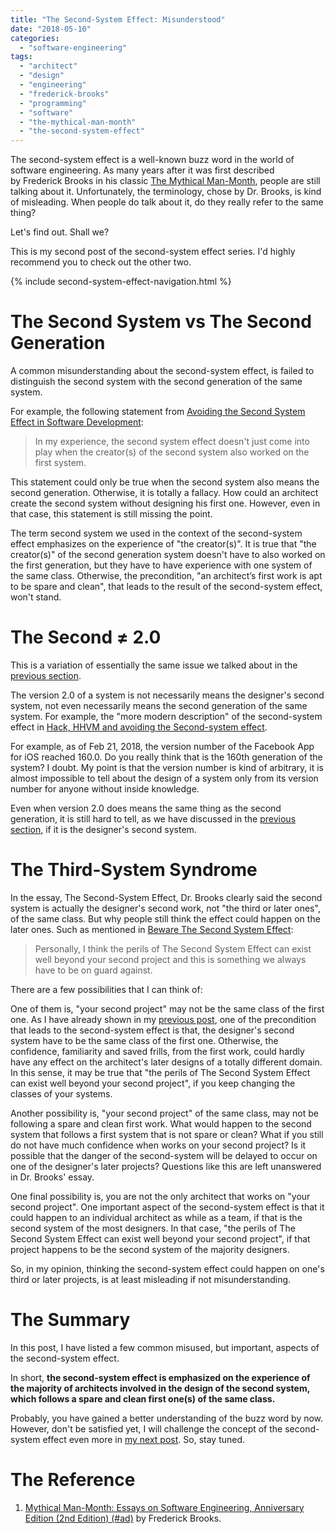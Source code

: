```yaml
---
title: "The Second-System Effect: Misunderstood"
date: "2018-05-10"
categories:
  - "software-engineering"
tags:
  - "architect"
  - "design"
  - "engineering"
  - "frederick-brooks"
  - "programming"
  - "software"
  - "the-mythical-man-month"
  - "the-second-system-effect"
---
```


The second-system effect is a well-known buzz word in the world of software engineering. As many years after it was first described by Frederick Brooks in his classic [The Mythical Man-Month](#the-reference), people are still talking about it. Unfortunately, the terminology, chose by Dr. Brooks, is kind of misleading. When people do talk about it, do they really refer to the same thing?

Let's find out. Shall we?

This is my second post of the second-system effect series. I'd highly recommend you to check out the other two.

{% include second-system-effect-navigation.html %}


# The Second System vs The Second Generation

A common misunderstanding about the second-system effect, is failed to distinguish the second system with the second generation of the same system.

For example, the following statement from [Avoiding the Second System Effect in Software Development](http://www.25hoursaday.com/weblog/2008/08/04/AvoidingTheSecondSystemEffectInSoftwareDevelopment.aspx):

> In my experience, the second system effect doesn't just come into play when the creator(s) of the second system also worked on the first system.

This statement could only be true when the second system also means the second generation. Otherwise, it is totally a fallacy. How could an architect create the second system without designing his first one. However, even in that case, this statement is still missing the point.

The term second system we used in the context of the second-system effect emphasizes on the experience of "the creator(s)". It is true that "the creator(s)" of the second generation system doesn't have to also worked on the first generation, but they have to have experience with one system of the same class. Otherwise, the precondition, "an architect’s first work is apt to be spare and clean", that leads to the result of the second-system effect, won't stand.


# The Second ≠ 2.0

This is a variation of essentially the same issue we talked about in the [previous section](#the-second-system-vs-the-second-generation).

The version 2.0 of a system is not necessarily means the designer's second system, not even necessarily means the second generation of the same system. For example, the "more modern description" of the second-system effect in [Hack, HHVM and avoiding the Second-system effect](http://bytepawn.com/hack-hhvm-second-system-effect.html).

For example, as of Feb 21, 2018, the version number of the Facebook App for iOS reached 160.0. Do you really think that is the 160th generation of the system? I doubt. My point is that the version number is kind of arbitrary, it is almost impossible to tell about the design of a system only from its version number for anyone without inside knowledge.

Even when version 2.0 does means the same thing as the second generation, it is still hard to tell, as we have discussed in the [previous section](#the-second-system-vs-the-second-generation), if it is the designer's second system.


# The Third-System Syndrome

In the essay, The Second-System Effect, Dr. Brooks clearly said the second system is actually the designer's second work, not "the third or later ones", of the same class. But why people still think the effect could happen on the later ones. Such as mentioned in [Beware The Second System Effect](http://robertgreiner.com/2012/07/the-second-system-effect/):

> Personally, I think the perils of The Second System Effect can exist well beyond your second project and this is something we always have to be on guard against.

There are a few possibilities that I can think of:

One of them is, "your second project" may not be the same class of the first one. As I have already shown in my [previous post]({{page.previous.url}}), one of the precondition that leads to the second-system effect is that, the designer's second system have to be the same class of the first one. Otherwise, the confidence, familiarity and saved frills, from the first work, could hardly have any effect on the architect's later designs of a totally different domain. In this sense, it may be true that "the perils of The Second System Effect can exist well beyond your second project", if you keep changing the classes of your systems.

Another possibility is, "your second project" of the same class, may not be following a spare and clean first work. What would happen to the second system that follows a first system that is not spare or clean? What if you still do not have much confidence when works on your second project? Is it possible that the danger of the second-system will be delayed to occur on one of the designer's later projects? Questions like this are left unanswered in Dr. Brooks' essay.

One final possibility is, you are not the only architect that works on "your second project". One important aspect of the second-system effect is that it could happen to an individual architect as while as a team, if that is the second system of the most designers. In that case, "the perils of The Second System Effect can exist well beyond your second project", if that project happens to be the second system of the majority designers.

So, in my opinion, thinking the second-system effect could happen on one's third or later projects, is at least misleading if not misunderstanding.


# The Summary

In this post, I have listed a few common misused, but important, aspects of the second-system effect.

In short, **the second-system effect is emphasized on the experience of the majority of architects involved in the design of the second system, which follows a spare and clean first one(s) of the same class.**

Probably, you have gained a better understanding of the buzz word by now. However, don't be satisfied yet, I will challenge the concept of the second-system effect even more in [my next post]({{page.next.url}}). So, stay tuned.


# The Reference

1. [Mythical Man-Month: Essays on Software Engineering, Anniversary Edition (2nd Edition) (#ad)](https://www.amazon.com) by Frederick Brooks.
